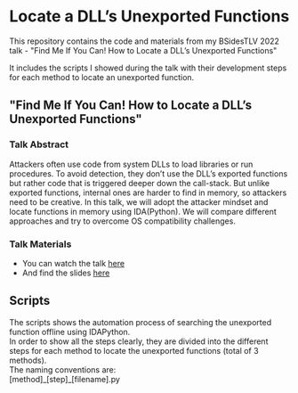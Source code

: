 # Locate a DLL’s Unexported Functions

This repository contains the code and materials from my BSidesTLV 2022 talk - "Find Me If You Can! How to Locate a DLL’s Unexported Functions"

It includes the scripts I showed during the talk with their development steps for each method to locate an unexported function.

## "Find Me If You Can! How to Locate a DLL’s Unexported Functions"
### Talk Abstract

Attackers often use code from system DLLs to load libraries or run procedures. To avoid detection, they don’t use the DLL’s exported functions but rather code that is triggered deeper down the call-stack. But unlike exported functions, internal ones are harder to find in memory, so attackers need to be creative. In this talk, we will adopt the attacker mindset and locate functions in memory using IDA(Python). We will compare different approaches and try to overcome OS compatibility challenges.

### Talk Materials

* You can watch the talk [here](https://youtu.be/DAjqyCfqTF8)
* And find the slides [here](https://github.com/oryandp/LocateUnexportedFunctions/blob/main/BSidesTLV_2022/BsidesTlv%202022%20-%20Find%20Me%20If%20You%20Can!%20How%20to%20Locate%20a%20DLL%E2%80%99s%20Unexported%20Functions.pdf)

## Scripts

The scripts shows the automation process of searching the unexported function offline using IDAPython. <br />
In order to show all the steps clearly, they are divided into the different steps for each method to locate the unexported functions (total of 3 methods). <br />
The naming conventions are: <br />
[method]\_[step]\_[filename].py
